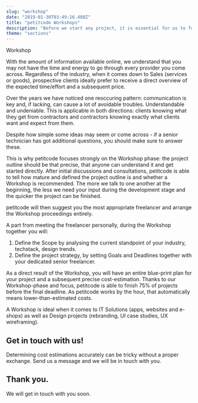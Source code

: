 ```yaml
---
slug: "workshop"
date: "2019-01-30T03:49:16.408Z"
title: "petitcode Workshops"
description: "Before we start any project, it is essential for us to fully grasp every client's specific requirements."
theme: "sections"
---
```


<Sections>
<Section>
<SectionContent>

<KnockoutText>Workshop</KnockoutText>

With the amount of information available online, we understand that you may not have the time and energy to go through every provider you come across. Regardless of the industry, when it comes down to Sales (services or goods), prospective clients ideally prefer to receive a direct overview of the expected time/effort and a subsequent price. 

Over the years we have noticed one reoccuring pattern: communication is key and, if lacking, can cause a lot of avoidable troubles. Understandable and undeniable. This is applicable in both directions: clients knowing what they get from contractors and contractors knowing exactly what clients want and expect from them. 

Despite how simple some ideas may seem or come across - if a senior technician has got additional questions, you should make sure to answer these. 
 
</SectionContent>
</Section>
<Section reverse>
<SectionContent>

This is why petitcode focuses strongly on the Workshop phase: the project outline should be that precise, that anyone can understand it and get started directly. After initial discussions and consultations, petitcode is able to tell how mature and defined the project outline is and whether a Workshop is recommended. The more we talk to one another at the beginning, the less we need your input during the development stage and the quicker the project can be finished. 

petitcode will then suggest you the most appropriate freelancer and arrange the Workshop proceedings entirely.

A part from meeting the freelancer personally, during the Workshop together you will:
1) Define the Scope by analysing the current standpoint of your industry, techstack, design trends.
2) Define the project strategy, by setting Goals and Deadlines together with your dedicated senior freelancer.

As a direct result of the Workshop, you will have an entire blue-print plan for your project and a subsequent precise cost-estimation.  Thanks to our Workshop-phase and focus, petitcode is able to finish 75% of projects before the final deadline. As petitcode works by the hour, that automatically means lower-than-estimated costs. 

A Workshop is ideal when it comes to IT Solutions (apps, websites and e-shops) as well as Design projects (rebranding, UI case studies, UX wireframing).


</SectionContent>
</Section>
<Section inverted scrollId="contact">
<SectionContent>
<ClientForm scrollTo="contact">
<FormIntro>

# Get in touch with us!

Determining cost estimations accurately can be tricky without a proper exchange. Send us a message and we will be in touch with you.

</FormIntro>
<FormSuccess>

# Thank you.

We will get in touch with you soon.

</FormSuccess>
</ClientForm>
</SectionContent>
</Section>
</Sections>